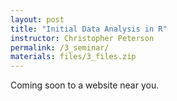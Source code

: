 ```yaml
---
layout: post
title: "Initial Data Analysis in R"
instructor: Christopher Peterson
permalink: /3_seminar/
materials: files/3_files.zip
---
```


Coming soon to a website near you.
